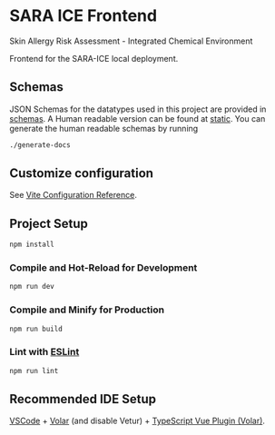 # SARA ICE Frontend
Skin Allergy Risk Assessment - Integrated Chemical Environment

Frontend for the SARA-ICE local deployment.

## Schemas
JSON Schemas for the datatypes used in this project are provided in [schemas](/schemas). A Human readable version can be found at [static](docs/schemas/.md). You can generate the human readable schemas by running 

``` sh
./generate-docs
```

## Customize configuration

See [Vite Configuration Reference](https://vitejs.dev/config/).


## Project Setup

```sh
npm install
```

### Compile and Hot-Reload for Development

```sh
npm run dev
```

### Compile and Minify for Production

```sh
npm run build
```

### Lint with [ESLint](https://eslint.org/)

```sh
npm run lint
```

## Recommended IDE Setup

[VSCode](https://code.visualstudio.com/) + [Volar](https://marketplace.visualstudio.com/items?itemName=Vue.volar) (and disable Vetur) + [TypeScript Vue Plugin (Volar)](https://marketplace.visualstudio.com/items?itemName=Vue.vscode-typescript-vue-plugin).
